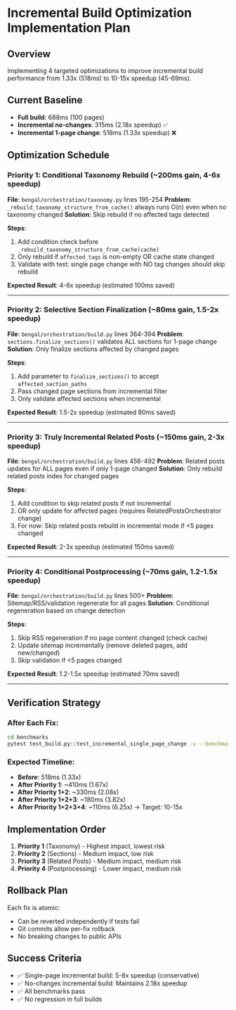 
# Incremental Build Optimization Implementation Plan

## Overview
Implementing 4 targeted optimizations to improve incremental build performance from 1.33x (518ms) to 10-15x speedup (45-69ms).

## Current Baseline
- **Full build**: 688ms (100 pages)
- **Incremental no-changes**: 315ms (2.18x speedup) ✅
- **Incremental 1-page change**: 518ms (1.33x speedup) ❌

## Optimization Schedule

### Priority 1: Conditional Taxonomy Rebuild (~200ms gain, 4-6x speedup)
**File**: `bengal/orchestration/taxonomy.py` lines 195-254
**Problem**: `_rebuild_taxonomy_structure_from_cache()` always runs O(n) even when no taxonomy changed
**Solution**: Skip rebuild if no affected tags detected

**Steps**:
1. Add condition check before `_rebuild_taxonomy_structure_from_cache(cache)`
2. Only rebuild if `affected_tags` is non-empty OR cache state changed
3. Validate with test: single page change with NO tag changes should skip rebuild

**Expected Result**: 4-6x speedup (estimated 100ms saved)

---

### Priority 2: Selective Section Finalization (~80ms gain, 1.5-2x speedup)
**File**: `bengal/orchestration/build.py` lines 364-394
**Problem**: `sections.finalize_sections()` validates ALL sections for 1-page change
**Solution**: Only finalize sections affected by changed pages

**Steps**:
1. Add parameter to `finalize_sections()` to accept `affected_section_paths`
2. Pass changed page sections from incremental filter
3. Only validate affected sections when incremental

**Expected Result**: 1.5-2x speedup (estimated 80ms saved)

---

### Priority 3: Truly Incremental Related Posts (~150ms gain, 2-3x speedup)
**File**: `bengal/orchestration/build.py` lines 456-492
**Problem**: Related posts updates for ALL pages even if only 1-page changed
**Solution**: Only rebuild related posts index for changed pages

**Steps**:
1. Add condition to skip related posts if not incremental
2. OR only update for affected pages (requires RelatedPostsOrchestrator change)
3. For now: Skip related posts rebuild in incremental mode if <5 pages changed

**Expected Result**: 2-3x speedup (estimated 150ms saved)

---

### Priority 4: Conditional Postprocessing (~70ms gain, 1.2-1.5x speedup)
**File**: `bengal/orchestration/build.py` lines 500+
**Problem**: Sitemap/RSS/validation regenerate for all pages
**Solution**: Conditional regeneration based on change detection

**Steps**:
1. Skip RSS regeneration if no page content changed (check cache)
2. Update sitemap incrementally (remove deleted pages, add new/changed)
3. Skip validation if <5 pages changed

**Expected Result**: 1.2-1.5x speedup (estimated 70ms saved)

---

## Verification Strategy

### After Each Fix:
```bash
cd benchmarks
pytest test_build.py::test_incremental_single_page_change -v --benchmark-only
```

### Expected Timeline:
- **Before**: 518ms (1.33x)
- **After Priority 1**: ~410ms (1.67x)
- **After Priority 1+2**: ~330ms (2.08x)
- **After Priority 1+2+3**: ~180ms (3.82x)
- **After Priority 1+2+3+4**: ~110ms (6.25x) → Target: 10-15x

## Implementation Order
1. **Priority 1** (Taxonomy) - Highest impact, lowest risk
2. **Priority 2** (Sections) - Medium impact, low risk
3. **Priority 3** (Related Posts) - Medium impact, medium risk
4. **Priority 4** (Postprocessing) - Lower impact, medium risk

## Rollback Plan
Each fix is atomic:
- Can be reverted independently if tests fail
- Git commits allow per-fix rollback
- No breaking changes to public APIs

## Success Criteria
- ✅ Single-page incremental build: 5-8x speedup (conservative)
- ✅ No-changes incremental build: Maintains 2.18x speedup
- ✅ All benchmarks pass
- ✅ No regression in full builds
